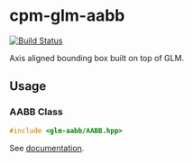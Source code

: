 cpm-glm-aabb
============

[![Build Status](https://travis-ci.org/iauns/cpm-glm-aabb.png)](https://travis-ci.org/iauns/cpm-glm-aabb)

Axis aligned bounding box built on top of GLM.

Usage
-----

### AABB Class

```c++
#include <glm-aabb/AABB.hpp>
```

See
[documentation](http://iauns.github.io/cpm-glm-aabb/class_c_p_m___g_l_m___a_a_b_b___n_s_1_1_a_a_b_b.html).



